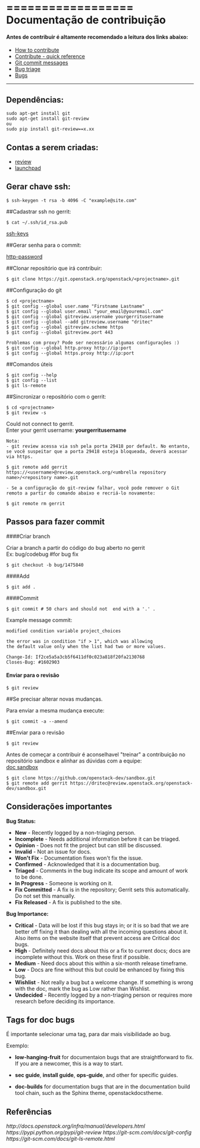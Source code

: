 ==================
Documentação de contribuição
==================

#### Antes de contribuir é altamente recomendado a leitura dos links abaixo:

* [How to contribute](https://wiki.openstack.org/wiki/How_To_Contribute)
* [Contribute - quick reference](http://docs.openstack.org/infra/manual/developers.html)
* [Git commit messages](https://wiki.openstack.org/wiki/GitCommitMessages)
* [Bug triage](https://wiki.openstack.org/wiki/BugTriage)
* [Bugs](https://wiki.openstack.org/wiki/Bugs)

---
## Dependências:

```
sudo apt-get install git  
sudo apt-get install git-review  
ou  
sudo pip install git-review==x.xx
```

## Contas a serem criadas:
* [review](https://review.openstack.org/)  
* [launchpad](https://launchpad.net/)



## Gerar chave ssh:
```
$ ssh-keygen -t rsa -b 4096 -C "example@site.com"
```
##Cadastrar ssh no gerrit:
```
$ cat ~/.ssh/id_rsa.pub
```
[ssh-keys](https://review.openstack.org/#/settings/ssh-keys)

##Gerar senha para o commit:

[http-password](https://review.openstack.org/#/settings/http-password)


##Clonar repositório que irá contribuir:
```
$ git clone https://git.openstack.org/openstack/<projectname>.git
```

##Configuração do git
```
$ cd <projectname>
$ git config --global user.name "Firstname Lastname"  
$ git config --global user.email "your_email@youremail.com"  
$ git config --global gitreview.username yourgerritusername  
$ git config --global --add gitreview.username "dritec"  
$ git config --global gitreview.scheme https  
$ git config --global gitreview.port 443  
```

```
Problemas com proxy? Pode ser necessário algumas configurações :)  
$ git config --global http.proxy http://ip:port  
$ git config --global https.proxy http://ip:port  
```

##Comandos úteis
```
$ git config --help  
$ git config --list  
$ git ls-remote  
```

##Sincronizar o repositório com o gerrit:
```
$ cd <projectname>
$ git review -s
```

Could not connect to gerrit.  
Enter your gerrit username: <b>yourgerritusername</b>

```
Nota:
- git review acessa via ssh pela porta 29418 por default. No entanto, se você suspeitar que a porta 29418 esteja bloqueada, deverá acessar via https.  

$ git remote add gerrit https://<username>@review.openstack.org/<umbrella repository name>/<repository name>.git  

- Se a configuração do git-review falhar, você pode remover o Git remoto a partir do comando abaixo e recriá-lo novamente:  

$ git remote rm gerrit
```

## Passos para fazer commit

####Criar branch

Criar a branch a partir do código do bug aberto no gerrit  
Ex: bug/codebug  #for bug fix  
```
$ git checkout -b bug/1475840  
```
####Add  
```
$ git add . 
```
####Commit
```
$ git commit # 50 chars and should not  end with a '.' .
```

Example message commit:

```
modified condition variable project_choices

the error was in condition "if > 1", which was allowing
the default value only when the list had two or more values.

Change-Id: If2ce5a5a3cb5f6411df0c023a818f20fa2130768
Closes-Bug: #1602903
```

#### Enviar para o revisão
```
$ git review
```

##Se precisar alterar novas mudanças. 

Para enviar a mesma mudança execute:
```
$ git commit -a --amend
```
##Enviar para o revisão
```
$ git review
```


Antes de começar a contribuir é aconselhavel "treinar" a contribuição no repositório sandbox e alinhar as dúvidas com a equipe:  
[doc sandbox](http://docs.openstack.org/infra/manual/sandbox.html)  

```
$ git clone https://github.com/openstack-dev/sandbox.git
$ git remote add gerrit https://dritec@review.openstack.org/openstack-dev/sandbox.git
```

## Considerações importantes

**Bug Status:**

* **New** - Recently logged by a non-triaging person.
* **Incomplete** - Needs additional information before it can be triaged.
* **Opinion** - Does not fit the project but can still be discussed.
* **Invalid** - Not an issue for docs.
* **Won't Fix** - Documentation fixes won't fix the issue.
* **Confirmed** - Acknowledged that it is a documentation bug.
* **Triaged** - Comments in the bug indicate its scope and amount of work to
  be done.
* **In Progress** - Someone is working on it.
* **Fix Committed** - A fix is in the repository; Gerrit sets this
  automatically. Do not set this manually.
* **Fix Released** - A fix is published to the site.

**Bug Importance:**

* **Critical** - Data will be lost if this bug stays in; or it is so bad that
  we are better off fixing it than dealing with all the incoming questions
  about it. Also items on the website itself that prevent access are Critical
  doc bugs.
* **High** - Definitely need docs about this or a fix to current docs; docs are
  incomplete without this. Work on these first if possible.
* **Medium** - Need docs about this within a six-month release timeframe.
* **Low** - Docs are fine without this but could be enhanced by fixing this
  bug.
* **Wishlist** - Not really a bug but a welcome change. If something is wrong
  with the doc, mark the bug as Low rather than Wishlist.
* **Undecided** - Recently logged by a non-triaging person or requires more
  research before deciding its importance.


Tags for doc bugs
-----------------
É importante selecionar uma tag, para dar mais visibilidade ao bug.

Exemplo:  

* **low-hanging-fruit** for documentaion bugs that are straightforward to fix.
  If you are a newcomer, this is a way to start.

* **sec guide**, **install guide**, **ops-guide**, and other for specific
  guides.

* **doc-builds** for documentation bugs that are in the documentation build
  tool chain, such as the Sphinx theme, openstackdocstheme.


## Referências 
<i>
http://docs.openstack.org/infra/manual/developers.html   
https://pypi.python.org/pypi/git-review  
https://git-scm.com/docs/git-config  
https://git-scm.com/docs/git-ls-remote.html  
</i>

